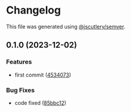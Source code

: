# Changelog

This file was generated using [@jscutlery/semver](https://github.com/jscutlery/semver).

## 0.1.0 (2023-12-02)


### Features

* first commit ([4534073](https://github.com/AvinashDhillor/adtestlib/commit/453407333ab71dcdbb3364e696d637542df9cd6a))


### Bug Fixes

* code fixed ([85bbc12](https://github.com/AvinashDhillor/adtestlib/commit/85bbc1272b4a460b492e6517ecb4fa8136def6d2))
